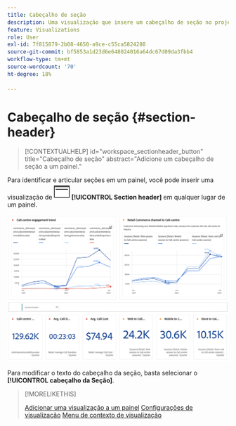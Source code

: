 ```yaml
---
title: Cabeçalho de seção
description: Uma visualização que insere um cabeçalho de seção no projeto do Workspace.
feature: Visualizations
role: User
exl-id: 7f815879-2b08-4650-a9ce-c55ca5824288
source-git-commit: bf5853a1d23d6e648024016a64dc67d09da3fbb4
workflow-type: tm+mt
source-wordcount: '70'
ht-degree: 18%

---
```


# Cabeçalho de seção {#section-header}

<!-- markdownlint-disable MD034 -->

>[!CONTEXTUALHELP]
>id="workspace_sectionheader_button"
>title="Cabeçalho de seção"
>abstract="Adicione um cabeçalho de seção a um painel."

<!-- markdownlint-enable MD034 -->


<!-- uncomment when section header page in AA is available.
>[!BEGINSHADEBOX]


*This article documents the Section header visualization in **Customer Journey Analytics**.<br/>See [Section header](...) for the **Adobe Analytics** version of this article.*

>[!ENDSHADEBOX]

-->


Para identificar e articular seções em um painel, você pode inserir uma visualização de ![PageRule](/help/assets/icons/PageRule.svg) **[!UICONTROL Section header]** em qualquer lugar de um painel.

![Cabeçalho da seção](/help/analysis-workspace/visualizations/assets/section-header.png)

Para modificar o texto do cabeçalho da seção, basta selecionar o **[!UICONTROL cabeçalho da Seção]**.


>[!MORELIKETHIS]
>
>[Adicionar uma visualização a um painel](/help/analysis-workspace/visualizations/freeform-analysis-visualizations.md#add-visualizations-to-a-panel)
>[Configurações de visualização](/help/analysis-workspace/visualizations/freeform-analysis-visualizations.md#settings)
>[Menu de contexto de visualização](/help/analysis-workspace/visualizations/freeform-analysis-visualizations.md#context-menu)
>
